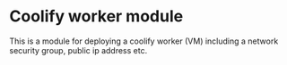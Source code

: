 # Coolify worker module

This is a module for deploying a coolify worker (VM) including a network security group, public ip address etc.
